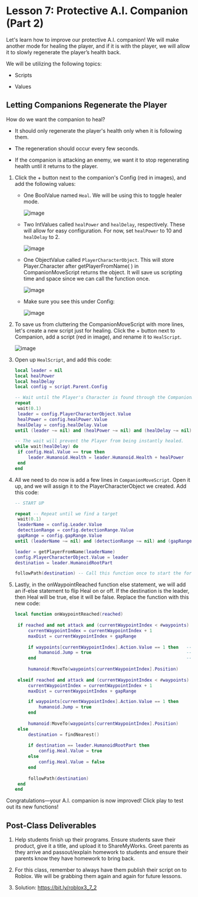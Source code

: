 
# Lesson 7: Protective A.I. Companion (Part 2)

Let's learn how to improve our protective A.I. companion! We will make another mode for healing the player, and if it is with the player, we will allow it to slowly regenerate the player’s health back.

We will be utilizing the following topics:

- Scripts

- Values

  

## Letting Companions Regenerate the Player

How do we want the companion to heal?

- It should only regenerate the player's health only when it is following them.

- The regeneration should occur every few seconds.

- If the companion is attacking an enemy, we want it to stop regenerating health until it returns to the player.

  

1.  Click the + button next to the companion's Config (red in images), and add the following values:
    
    - One BoolValue named `Heal`. We will be using this to toggle healer mode.
    
      ![image](https://user-images.githubusercontent.com/28936305/230853400-57907804-c57b-473c-8168-d6e3bbec46c8.png)
    
    - Two IntValues called `healPower` and `healDelay`, respectively. These will allow for easy configuration. For now, set `healPower` to 10 and `healDelay` to 2.
    
      ![image](https://user-images.githubusercontent.com/28936305/230853417-9ca52d36-d9b4-4e19-95dd-e25e87eff758.png)
    
    - One ObjectValue called `PlayerCharacterObject`. This will store Player.Character after getPlayerFromName( ) in CompanionMoveScript returns the object. It will save us scripting time and space since we can call the function once.
    
      ![image](https://user-images.githubusercontent.com/28936305/230853443-16217727-cbef-463f-b3dc-ea93520117d6.png)
    
    - Make sure you see this under Config:
    
      ![image](https://user-images.githubusercontent.com/28936305/230853470-d142741b-d24b-4ad6-8af1-b647818328e1.png)

2. To save us from cluttering the CompanionMoveScript with more lines, let's create a new script just for healing. Click the + button next to Companion, add a script (red in image), and rename it to `HealScript`.

   ![image](https://user-images.githubusercontent.com/28936305/230853500-4e47e28b-6bd6-468f-b241-4c6858cd3f1e.png)

3. Open up `HealScript`, and add this code: 
   ```lua
   local leader = nil
   local healPower
   local healDelay
   local config = script.Parent.Config
   
   -- Wait until the Player's Character is found through the CompanionMoveScript.
   repeat
   	wait(0.1)
   	leader = config.PlayerCharacterObject.Value
   	healPower = config.healPower.Value
   	healDelay = config.healDelay.Value
   until (leader ~= nil) and (healPower ~= nil) and (healDelay ~= nil)
   
   -- The wait will prevent the Player from being instantly healed.
   while wait(healDelay) do
   	if config.Heal.Value == true then
   		leader.Humanoid.Health = leader.Humanoid.Health + healPower
   	end
   end
   ```

4. All we need to do now is add a few lines in `CompanionMoveScript`. Open it up, and we will assign it to the PlayerCharacterObject we created. Add this code:

   ```lua
   -- START UP
   
   repeat -- Repeat until we find a target
   	wait(0.1)
   	leaderName = config.Leader.Value
   	detectionRange = config.detectionRange.Value
   	gapRange = config.gapRange.Value
   until (leaderName ~= nil) and (detectionRange ~= nil) and (gapRange ~= nil)
   
   leader = getPlayerFromName(leaderName)
   config.PlayerCharacterObject.Value = leader
   destination = leader.HumanoidRootPart
   
   followPath(destination) -- Call this function once to start the forever change
   ```

5. Lastly, in the onWaypointReached function else statement, we will add an if-else statement to flip Heal on or off. If the destination is the leader, then Heal will be true, else it will be false. Replace the function with this new code:

   ```lua
   local function onWaypointReached(reached)
   	
   	if reached and not attack and (currentWaypointIndex < #waypoints) and (maxDist < #waypoints) then -- Calculate a gap when following player and not attacking.
   		currentWaypointIndex = currentWaypointIndex + 1
   		maxDist = currentWaypointIndex + gapRange
   		
   		if waypoints[currentWaypointIndex].Action.Value == 1 then 	-- We want the humanoid to Jump ahead of time, so after
   			humanoid.Jump = true									-- the currentWaypointIndex increased by, we check to see if 
   		end															-- the Action is Jump.
   		
   		humanoid:MoveTo(waypoints[currentWaypointIndex].Position)
   		
   	elseif reached and attack and (currentWaypointIndex < #waypoints) then -- When attacking. No gap in order to touch zombies.
   		currentWaypointIndex = currentWaypointIndex + 1
   		maxDist = currentWaypointIndex + gapRange
   
   		if waypoints[currentWaypointIndex].Action.Value == 1 then
   			humanoid.Jump = true
   		end
   		
   		humanoid:MoveTo(waypoints[currentWaypointIndex].Position)
   	else
   		destination = findNearest()
   		
   		if destination == leader.HumanoidRootPart then
   			config.Heal.Value = true
   		else
   			config.Heal.Value = false
   		end
   		
   		followPath(destination)
   	end
   end
   ```

Congratulations—your A.I. companion is now improved! Click play to test out its new functions!

## Post-Class Deliverables

1.  Help students finish up their programs. Ensure students save their product, give it a title, and upload it to ShareMyWorks. Greet parents as they arrive and passout/explain homework to students and ensure their parents know they have homework to bring back.

2.  For this class, remember to always have them publish their script on to Roblox. We will be grabbing them again and again for future lessons.

3.  Solution: https://bit.ly/roblox3_7_2
